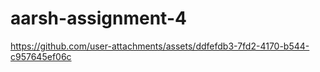 # aarsh-assignment-4
 


https://github.com/user-attachments/assets/ddfefdb3-7fd2-4170-b544-c957645ef06c

